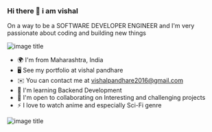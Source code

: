 ### Hi there 👋 i am vishal
On a way to be a SOFTWARE DEVELOPER ENGINEER and I'm very passionate about coding and building new things

 ![image title](https://rushter.com/counter.svg)

- 🌍  I'm from Maharashtra, India
- 🖥️  See my portfolio at vishal pandhare
- ✉️  You can contact me at vishalpandhare2016@gmail.com
- 🧠  I'm learning Backend Development
- 🤝  I'm open to collaborating on Interesting and challenging projects
- ⚡  I love to watch anime and especially Sci-Fi genre

 ![image title](https://camo.githubusercontent.com/3f0e26b0951bab845a1bb9a7198ecca0da272e462921b6edd85879f3673b6927/68747470733a2f2f696d672e736869656c64732e696f2f62616467652f506f73746d616e2d4646364333373f7374796c653d666f722d7468652d6261646765266c6f676f3d706f73746d616e266c6f676f436f6c6f723d7768697465)

